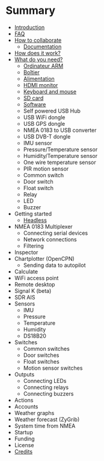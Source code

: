 # Summary

* [Introduction](README.md)
* [FAQ](faq.md)
* [How to collaborate](how_to_collaborate.md)
  * [Documentation](documentation.md)
* [How does it work?](how_does_it_work.md)
* [What do you need?](what_do_you_need.md)
  * [Ordinateur ARM](arm_computer.md)
  * [Boîtier](box.md)
  * [Alimentation](power_supply.md)
  * [HDMI monitor](monitor.md)
  * [Keyboard and mouse](keyboard.md)
  * [SD card](sd_card.md)
  * [Software](software.md)
  * Self powered USB Hub
  * USB WiFi dongle
  * USB GPS dongle
  * NMEA 0183 to USB converter
  * USB DVB-T dongle
  * IMU sensor
  * Pressure/Temperature sensor
  * Humidity/Temperature sensor
  * One wire temperature sensor
  * PIR motion sensor
  * Common switch
  * Door switch
  * Float switch
  * Relay
  * LED
  * Buzzer
* Getting started
  * [Headless](headless.md)
* NMEA 0183 Multiplexer
  * Connecting serial devices
  * Network connections
  * Filtering
* Inspector
* Chartplotter \(OpenCPN\)
  * Sending data to autopilot
* Calculate
* WiFi access point
* Remote desktop
* Signal K \(beta\)
* SDR AIS
* Sensors
  * IMU
  * Pressure
  * Temperature
  * Humidity
  * DS18B20
* Switches
  * Common switches
  * Door switches
  * Float switches
  * Motion sensor switches
* Outputs
  * Connecting LEDs
  * Connecting relays
  * Connecting buzzers
* Actions
* Accounts
* Weather graphs
* Weather forecast \(ZyGrib\)
* System time from NMEA
* Startup
* Funding
* License
* [Credits](credits.md)


